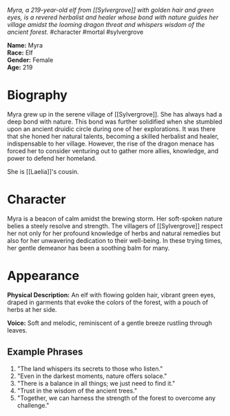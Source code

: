 *Myra, a 219-year-old elf from [[Sylvergrove]] with golden hair and green eyes, is a revered herbalist and healer whose bond with nature guides her village amidst the looming dragon threat and whispers wisdom of the ancient forest.*
#character #mortal #sylvergrove 

**Name:** Myra  
**Race:** Elf  
**Gender:** Female  
**Age:** 219
# Biography
Myra grew up in the serene village of [[Sylvergrove]]. She has always had a deep bond with nature. This bond was further solidified when she stumbled upon an ancient druidic circle during one of her explorations. It was there that she honed her natural talents, becoming a skilled herbalist and healer, indispensable to her village. However, the rise of the dragon menace has forced her to consider venturing out to gather more allies, knowledge, and power to defend her homeland.

She is [[Laelia]]'s cousin.
# Character
Myra is a beacon of calm amidst the brewing storm. Her soft-spoken nature belies a steely resolve and strength. The villagers of [[Sylvergrove]] respect her not only for her profound knowledge of herbs and natural remedies but also for her unwavering dedication to their well-being. In these trying times, her gentle demeanor has been a soothing balm for many.
# Appearance
**Physical Description:** An elf with flowing golden hair, vibrant green eyes, draped in garments that evoke the colors of the forest, with a pouch of herbs at her side.  

**Voice:** Soft and melodic, reminiscent of a gentle breeze rustling through leaves.
## Example Phrases
1. "The land whispers its secrets to those who listen."
2. "Even in the darkest moments, nature offers solace."
3. "There is a balance in all things; we just need to find it."
4. "Trust in the wisdom of the ancient trees."
5. "Together, we can harness the strength of the forest to overcome any challenge."
